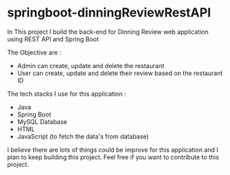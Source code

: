 # springboot-dinningReviewRestAPI

In This project I build the back-end for Dinning Review web application using REST API and Spring Boot

The Objective are :
- Admin can create, update and delete the restaurant
- User can create, update and delete their review based on the restaurant ID

The tech stacks I use for this application : 
- Java
- Spring Boot
- MySQL Database
- HTML
- JavaScript (to fetch the data's from database)

I believe there are lots of things could be improve for this application and I plan to keep building this project. 
Feel free if you want to contribute to this project.
